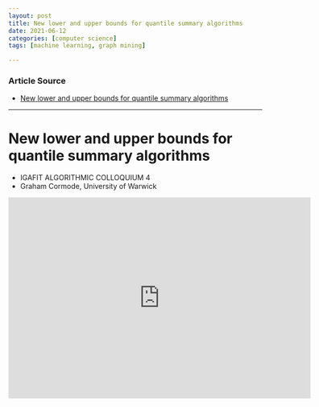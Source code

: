 ```yaml
---
layout: post
title: New lower and upper bounds for quantile summary algorithms
date: 2021-06-12
categories: [computer science]
tags: [machine learning, graph mining]

---
```


### Article Source

* [New lower and upper bounds for quantile summary algorithms](https://www.youtube.com/watch?v=l9I7TMYW3U0)


---


# New lower and upper bounds for quantile summary algorithms

* IGAFIT ALGORITHMIC COLLOQUIUM 4
* Graham Cormode, University of Warwick

<iframe width="600" height="400" src="https://www.youtube.com/embed/l9I7TMYW3U0" title="YouTube video player" frameborder="0" allow="accelerometer; autoplay; clipboard-write; encrypted-media; gyroscope; picture-in-picture" allowfullscreen></iframe>